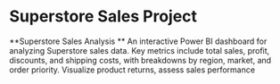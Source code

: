 # Superstore Sales Project
 **Superstore Sales Analysis **  An interactive Power BI dashboard for analyzing Superstore sales data. Key metrics include total sales, profit, discounts, and shipping costs, with breakdowns by region, market, and order priority. Visualize product returns, assess sales performance
